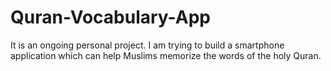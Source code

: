 # Quran-Vocabulary-App
It is an ongoing personal project. I am trying to build a smartphone application which can help Muslims memorize the words of the holy Quran.
